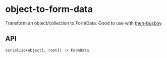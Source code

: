 # object-to-form-data

Transform an object/collection to FormData.
Good to use with [then-busboy](https://github.com/octet-stream/then-busboy)

## API

`serialize(object[, root]) -> FormData`
